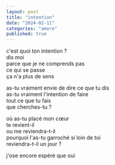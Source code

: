 ```yaml
---
layout: post
title: "intention"
date: "2024-02-11"
categories: "amore"
published: true
---
```


c'est quoi ton intention ?  
dis moi  
parce que je ne comprends pas  
ce qui se passe  
ça n'a plus de sens  

as-tu vraiment envie de dire ce que tu dis  
as-tu vraiment l'intention de faire  
tout ce que tu fais  
que cherches-tu ?  

où as-tu placé mon cœur  
te revient-il  
ou me reviendra-t-il  
pourquoi l'as-tu garroché si loin de toi  
reviendra-t-il un jour ?

j'ose encore espéré que oui  
